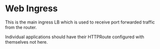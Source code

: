 # Web Ingress

This is the main ingress LB which is used to receive port forwarded traffic from the router.

Individual applications should have their HTTPRoute configured with themselves not here. 